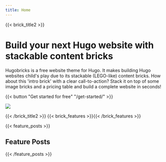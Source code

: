 ```yaml
---
title: Home
---
```

{{< brick_title2 >}}
# Build your next Hugo website with stackable content bricks

Hugobricks is a free website theme for Hugo. It makes building Hugo websites child's play due to its stackable (LEGO-like) content bricks. How about this 'intro brick' with a clear call-to-action? Stack it on top of some image bricks and a pricing table and build a complete website in seconds!

{{< button "Get started for free" "/get-started/" >}}

![](/uploads/photos/bricks.jpg)

{{< /brick_title2 >}}
{{< brick_features >}}{{< /brick_features >}}

{{< feature_posts >}}
## Feature Posts
{{< /feature_posts >}}
